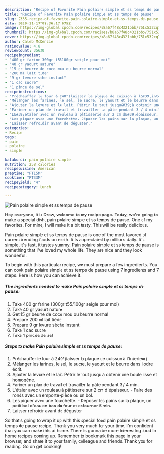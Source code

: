 ```yaml
---
description: "Recipe of Favorite Pain polaire simple et ss temps de pause"
title: "Recipe of Favorite Pain polaire simple et ss temps de pause"
slug: 2335-recipe-of-favorite-pain-polaire-simple-et-ss-temps-de-pause
date: 2020-11-17T08:36:17.675Z
image: https://img-global.cpcdn.com/recipes/b8a67f48c4321bbb/751x532cq70/pain-polaire-simple-et-ss-temps-de-pause-photo-principale-de-la-recette.jpg
thumbnail: https://img-global.cpcdn.com/recipes/b8a67f48c4321bbb/751x532cq70/pain-polaire-simple-et-ss-temps-de-pause-photo-principale-de-la-recette.jpg
cover: https://img-global.cpcdn.com/recipes/b8a67f48c4321bbb/751x532cq70/pain-polaire-simple-et-ss-temps-de-pause-photo-principale-de-la-recette.jpg
author: Caleb McKenzie
ratingvalue: 4.8
reviewcount: 35630
recipeingredient:
- "400 gr farine 300gr t55100gr seigle pour moi"
- "40 gr yaourt nature"
- "15 gr beurre de coco mou ou beurre normal"
- "200 ml lait tide"
- "9 gr levure sche instant"
- "1 cac sucre"
- "1 pince de sel"
recipeinstructions:
- "Préchauffer le four à 240°(laisser la plaque de cuisson à l&#39;interieur)"
- "Mélanger les farines, le sel, le sucre, le yaourt et le beurre dans l&#39;odre écrit."
- "Ajouter la levure et le lait. Pétrir le tout jusqu&#39;à obtenir une boule lisse et homogène."
- "Fariner un plan de travail et travailler la pâte pendant 3 / 4 min."
- "L&#39;étaler avec un rouleau à pâtisserie sur 2 cm d&#39;épaisseur. Faire des ronds avec un emporte-pièce ou un bol."
- "Les piquer avec une fourchette. Déposer les pains sur la plaque, un petit bol d&#39;eau en bas du four et enfourner 5 min."
- "Laisser refroidir avant de déguster."
categories:
- Recipe
tags:
- pain
- polaire
- simple

katakunci: pain polaire simple 
nutrition: 258 calories
recipecuisine: American
preptime: "PT15M"
cooktime: "PT33M"
recipeyield: "4"
recipecategory: Lunch

---
```



![Pain polaire simple et ss temps de pause](https://img-global.cpcdn.com/recipes/b8a67f48c4321bbb/751x532cq70/pain-polaire-simple-et-ss-temps-de-pause-photo-principale-de-la-recette.jpg)

Hey everyone, it is Drew, welcome to my recipe page. Today, we're going to make a special dish, pain polaire simple et ss temps de pause. One of my favorites. For mine, I will make it a bit tasty. This will be really delicious.



Pain polaire simple et ss temps de pause is one of the most favored of current trending foods on earth. It is appreciated by millions daily. It's simple, it's fast, it tastes yummy. Pain polaire simple et ss temps de pause is something that I've loved my whole life. They are nice and they look wonderful.


To begin with this particular recipe, we must prepare a few ingredients. You can cook pain polaire simple et ss temps de pause using 7 ingredients and 7 steps. Here is how you can achieve it.

<!--inarticleads1-->

##### The ingredients needed to make Pain polaire simple et ss temps de pause:

1. Take 400 gr farine (300gr t55/100gr seigle pour moi)
1. Take 40 gr yaourt nature
1. Get 15 gr beurre de coco mou ou beurre normal
1. Prepare 200 ml lait tiède
1. Prepare 9 gr levure sèche instant
1. Take 1 cac sucre
1. Take 1 pincée de sel




<!--inarticleads2-->

##### Steps to make Pain polaire simple et ss temps de pause:

1. Préchauffer le four à 240°(laisser la plaque de cuisson à l&#39;interieur)
1. Mélanger les farines, le sel, le sucre, le yaourt et le beurre dans l&#39;odre écrit.
1. Ajouter la levure et le lait. Pétrir le tout jusqu&#39;à obtenir une boule lisse et homogène.
1. Fariner un plan de travail et travailler la pâte pendant 3 / 4 min.
1. L&#39;étaler avec un rouleau à pâtisserie sur 2 cm d&#39;épaisseur. - Faire des ronds avec un emporte-pièce ou un bol.
1. Les piquer avec une fourchette. - Déposer les pains sur la plaque, un petit bol d&#39;eau en bas du four et enfourner 5 min.
1. Laisser refroidir avant de déguster.




So that's going to wrap it up with this special food pain polaire simple et ss temps de pause recipe. Thank you very much for your time. I'm confident that you can make this at home. There is gonna be more interesting food in home recipes coming up. Remember to bookmark this page in your browser, and share it to your family, colleague and friends. Thank you for reading. Go on get cooking!
